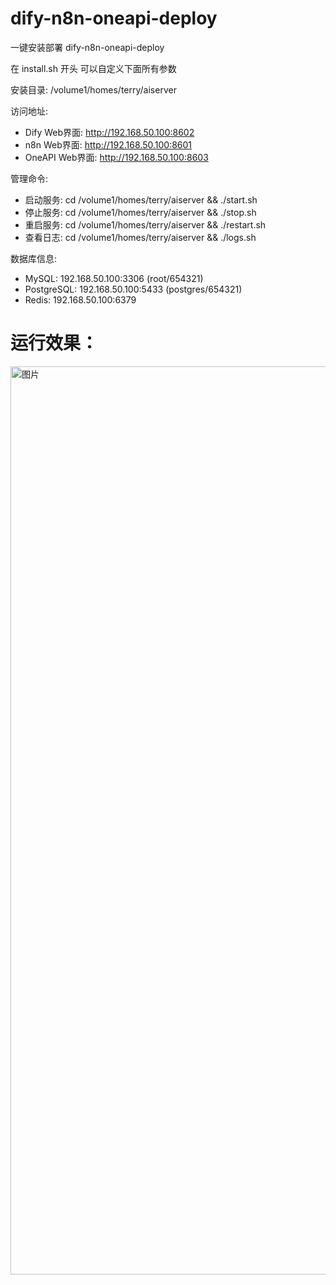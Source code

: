 # dify-n8n-oneapi-deploy
一键安装部署 dify-n8n-oneapi-deploy


在 install.sh 开头 可以自定义下面所有参数

安装目录: /volume1/homes/terry/aiserver

访问地址:
  - Dify Web界面: http://192.168.50.100:8602
  - n8n Web界面: http://192.168.50.100:8601
  - OneAPI Web界面: http://192.168.50.100:8603

管理命令:
  - 启动服务: cd /volume1/homes/terry/aiserver && ./start.sh
  - 停止服务: cd /volume1/homes/terry/aiserver && ./stop.sh
  - 重启服务: cd /volume1/homes/terry/aiserver && ./restart.sh
  - 查看日志: cd /volume1/homes/terry/aiserver && ./logs.sh

数据库信息:
  - MySQL: 192.168.50.100:3306 (root/654321)
  - PostgreSQL: 192.168.50.100:5433 (postgres/654321)
  - Redis: 192.168.50.100:6379


# 运行效果：

<img width="1471" height="1453" alt="图片" src="https://github.com/user-attachments/assets/d91cfbbd-644c-4876-a139-1464df93bac1" />
